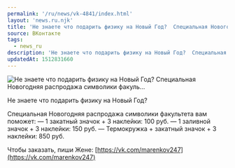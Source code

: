 ```yaml
---
permalink: '/ru/news/vk-4841/index.html'
layout: 'news.ru.njk'
title: 'Не знаете что подарить физику на Новый Год?  Специальная Новогодняя распродажа символики факуль'
source: ВКонтакте
tags:
  - news_ru
description: 'Не знаете что подарить физику на Новый Год?  Специальная Новогодняя распродажа символики факуль…'
updatedAt: 1512831660
---
```

![Не знаете что подарить физику на Новый Год?  Специальная Новогодняя распродажа символики факуль…](https://sun9-47.userapi.com/impf/c831109/v831109013/6d8e/WGgXHZulXz8.jpg?size=1280x854&quality=96&sign=ba3b2f64ead2d89f55d7c4addacd4aea&c_uniq_tag=6Ku1vLThPEhkp_pwqGT9gt3y4txJsMuD17IPidaUAjg&type=album)

Не знаете что подарить физику на Новый Год?

Специальная Новогодняя распродажа символики факультета вам поможет:
— 1 закатный значок + 3 наклейки: 100 руб.
— 1 заливной значок + 3 наклейки: 150 руб.
— Термокружка + закатный значок + 3 наклейки: 850 руб.

Чтобы заказать, пиши Жене: [https://vk.com/marenkov247](https://vk.com/marenkov247)
